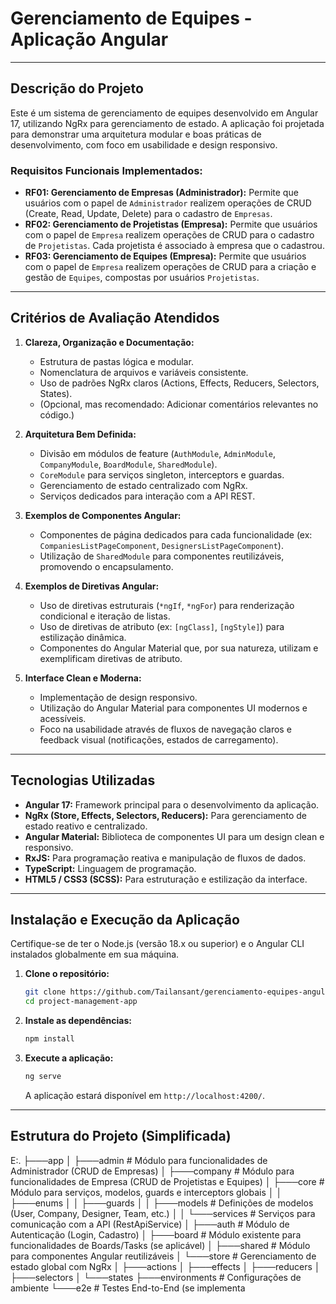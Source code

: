 # Gerenciamento de Equipes - Aplicação Angular

---

## Descrição do Projeto

Este é um sistema de gerenciamento de equipes desenvolvido em Angular 17, utilizando NgRx para gerenciamento de estado. A aplicação foi projetada para demonstrar uma arquitetura modular e boas práticas de desenvolvimento, com foco em usabilidade e design responsivo.

### Requisitos Funcionais Implementados:

* **RF01: Gerenciamento de Empresas (Administrador):** Permite que usuários com o papel de `Administrador` realizem operações de CRUD (Create, Read, Update, Delete) para o cadastro de `Empresas`.
* **RF02: Gerenciamento de Projetistas (Empresa):** Permite que usuários com o papel de `Empresa` realizem operações de CRUD para o cadastro de `Projetistas`. Cada projetista é associado à empresa que o cadastrou.
* **RF03: Gerenciamento de Equipes (Empresa):** Permite que usuários com o papel de `Empresa` realizem operações de CRUD para a criação e gestão de `Equipes`, compostas por usuários `Projetistas`.

---

## Critérios de Avaliação Atendidos

1.  **Clareza, Organização e Documentação:**
    * Estrutura de pastas lógica e modular.
    * Nomenclatura de arquivos e variáveis consistente.
    * Uso de padrões NgRx claros (Actions, Effects, Reducers, Selectors, States).
    * (Opcional, mas recomendado: Adicionar comentários relevantes no código.)

2.  **Arquitetura Bem Definida:**
    * Divisão em módulos de feature (`AuthModule`, `AdminModule`, `CompanyModule`, `BoardModule`, `SharedModule`).
    * `CoreModule` para serviços singleton, interceptors e guardas.
    * Gerenciamento de estado centralizado com NgRx.
    * Serviços dedicados para interação com a API REST.

3.  **Exemplos de Componentes Angular:**
    * Componentes de página dedicados para cada funcionalidade (ex: `CompaniesListPageComponent`, `DesignersListPageComponent`).
    * Utilização de `SharedModule` para componentes reutilizáveis, promovendo o encapsulamento.

4.  **Exemplos de Diretivas Angular:**
    * Uso de diretivas estruturais (`*ngIf`, `*ngFor`) para renderização condicional e iteração de listas.
    * Uso de diretivas de atributo (ex: `[ngClass]`, `[ngStyle]`) para estilização dinâmica.
    * Componentes do Angular Material que, por sua natureza, utilizam e exemplificam diretivas de atributo.

5.  **Interface Clean e Moderna:**
    * Implementação de design responsivo.
    * Utilização do Angular Material para componentes UI modernos e acessíveis.
    * Foco na usabilidade através de fluxos de navegação claros e feedback visual (notificações, estados de carregamento).

---

## Tecnologias Utilizadas

* **Angular 17:** Framework principal para o desenvolvimento da aplicação.
* **NgRx (Store, Effects, Selectors, Reducers):** Para gerenciamento de estado reativo e centralizado.
* **Angular Material:** Biblioteca de componentes UI para um design clean e responsivo.
* **RxJS:** Para programação reativa e manipulação de fluxos de dados.
* **TypeScript:** Linguagem de programação.
* **HTML5 / CSS3 (SCSS):** Para estruturação e estilização da interface.

---

## Instalação e Execução da Aplicação

Certifique-se de ter o Node.js (versão 18.x ou superior) e o Angular CLI instalados globalmente em sua máquina.

1.  **Clone o repositório:**
    ```bash
    git clone https://github.com/Tailansant/gerenciamento-equipes-angular.git
    cd project-management-app
    ```

2.  **Instale as dependências:**
    ```bash
    npm install
    ```

3.  **Execute a aplicação:**
    ```bash
    ng serve
    ```
    A aplicação estará disponível em `http://localhost:4200/`.

---

## Estrutura do Projeto (Simplificada)

E:.
├───app
│   ├───admin             # Módulo para funcionalidades de Administrador (CRUD de Empresas)
│   ├───company           # Módulo para funcionalidades de Empresa (CRUD de Projetistas e Equipes)
│   ├───core              # Módulo para serviços, modelos, guards e interceptors globais
│   │   ├───enums
│   │   ├───guards
│   │   ├───models        # Definições de modelos (User, Company, Designer, Team, etc.)
│   │   └───services      # Serviços para comunicação com a API (RestApiService)
│   ├───auth              # Módulo de Autenticação (Login, Cadastro)
│   ├───board             # Módulo existente para funcionalidades de Boards/Tasks (se aplicável)
│   ├───shared            # Módulo para componentes Angular reutilizáveis
│   └───store             # Gerenciamento de estado global com NgRx
│       ├───actions
│       ├───effects
│       ├───reducers
│       ├───selectors
│       └───states
├───environments          # Configurações de ambiente
└───e2e                   # Testes End-to-End (se implementa
